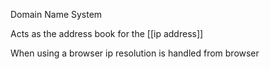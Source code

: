 Domain Name System

Acts as the address book for the [[ip address]]

When using a browser ip resolution is handled from browser 
